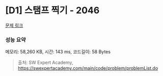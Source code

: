 # [D1] 스탬프 찍기 - 2046 

[문제 링크](https://swexpertacademy.com/main/code/problem/problemDetail.do?contestProbId=AV5QKdT6AyYDFAUq) 

### 성능 요약

메모리: 58,260 KB, 시간: 143 ms, 코드길이: 58 Bytes



> 출처: SW Expert Academy, https://swexpertacademy.com/main/code/problem/problemList.do